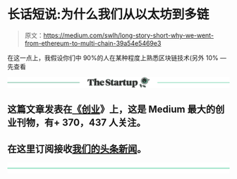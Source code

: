 # 长话短说:为什么我们从以太坊到多链

> 原文：<https://medium.com/swlh/long-story-short-why-we-went-from-ethereum-to-multi-chain-39a54e5469e3>

在这一点上，我假设你们中 90%的人在某种程度上熟悉区块链技术(另外 10% —先查看

[![](img/308a8d84fb9b2fab43d66c117fcc4bb4.png)](https://medium.com/swlh)

## 这篇文章发表在[《创业](https://medium.com/swlh)》上，这是 Medium 最大的创业刊物，有+ 370，437 人关注。

## 在这里订阅接收[我们的头条新闻](http://growthsupply.com/the-startup-newsletter/)。

[![](img/b0164736ea17a63403e660de5dedf91a.png)](https://medium.com/swlh)